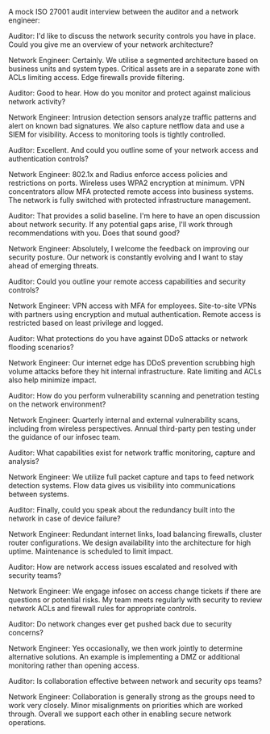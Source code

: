 A  mock ISO 27001 audit interview between the auditor and a network engineer:

Auditor: I'd like to discuss the network security controls you have in place. Could you give me an overview of your network architecture?

Network Engineer: Certainly. We utilise a segmented architecture based on business units and system types. Critical assets are in a separate zone with ACLs limiting access. Edge firewalls provide filtering.

Auditor: Good to hear. How do you monitor and protect against malicious network activity?

Network Engineer: Intrusion detection sensors analyze traffic patterns and alert on known bad signatures. We also capture netflow data and use a SIEM for visibility. Access to monitoring tools is tightly controlled.

Auditor: Excellent. And could you outline some of your network access and authentication controls?

Network Engineer: 802.1x and Radius enforce access policies and restrictions on ports. Wireless uses WPA2 encryption at minimum. VPN concentrators allow MFA protected remote access into business systems. The network is fully switched with protected infrastructure management.

Auditor: That provides a solid baseline. I'm here to have an open discussion about network security. If any potential gaps arise, I'll work through recommendations with you. Does that sound good?

Network Engineer: Absolutely, I welcome the feedback on improving our security posture. Our network is constantly evolving and I want to stay ahead of emerging threats.

Auditor: Could you outline your remote access capabilities and security controls?

Network Engineer: VPN access with MFA for employees. Site-to-site VPNs with partners using encryption and mutual authentication. Remote access is restricted based on least privilege and logged.

Auditor: What protections do you have against DDoS attacks or network flooding scenarios?

Network Engineer: Our internet edge has DDoS prevention scrubbing high volume attacks before they hit internal infrastructure. Rate limiting and ACLs also help minimize impact.

Auditor: How do you perform vulnerability scanning and penetration testing on the network environment?

Network Engineer: Quarterly internal and external vulnerability scans, including from wireless perspectives. Annual third-party pen testing under the guidance of our infosec team.

Auditor: What capabilities exist for network traffic monitoring, capture and analysis?

Network Engineer: We utilize full packet capture and taps to feed network detection systems. Flow data gives us visibility into communications between systems.

Auditor: Finally, could you speak about the redundancy built into the network in case of device failure?

Network Engineer: Redundant internet links, load balancing firewalls, cluster router configurations. We design availability into the architecture for high uptime. Maintenance is scheduled to limit impact.

Auditor: How are network access issues escalated and resolved with security teams?

Network Engineer: We engage infosec on access change tickets if there are questions or potential risks. My team meets regularly with security to review network ACLs and firewall rules for appropriate controls.

Auditor: Do network changes ever get pushed back due to security concerns?

Network Engineer: Yes occasionally, we then work jointly to determine alternative solutions. An example is implementing a DMZ or additional monitoring rather than opening access.

Auditor: Is collaboration effective between network and security ops teams?

Network Engineer: Collaboration is generally strong as the groups need to work very closely. Minor misalignments on priorities which are worked through. Overall we support each other in enabling secure network operations.